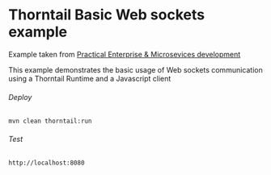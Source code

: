 Thorntail Basic Web sockets example
=====================================

Example taken from [Practical Enterprise & Microsevices development](http://www.itbuzzpress.com/ebooks/java-ee-7-development-on-wildfly.html)

This example demonstrates the basic usage of Web sockets communication using a Thorntail Runtime and a Javascript client

###### Deploy
```shell
mvn clean thorntail:run
```
###### Test
```shell
http://localhost:8080 
```
 
 
